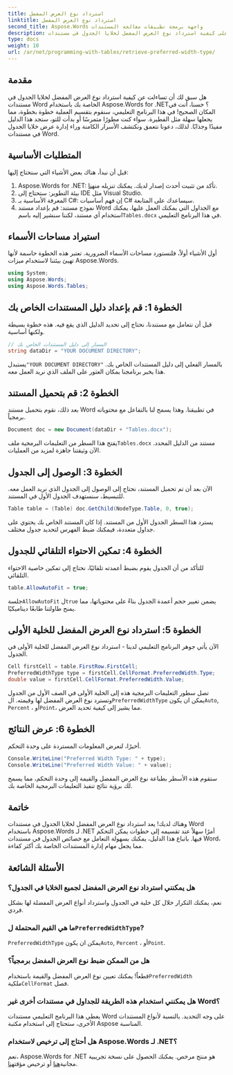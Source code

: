 ```yaml
---
title: استرداد نوع العرض المفضل
linktitle: استرداد نوع العرض المفضل
second_title: Aspose.Words واجهة برمجة تطبيقات معالجة المستندات
description: تعرف على كيفية استرداد نوع العرض المفضل لخلايا الجدول في مستندات Word باستخدام Aspose.Words لـ .NET من خلال دليلنا خطوة بخطوة.
type: docs
weight: 10
url: /ar/net/programming-with-tables/retrieve-preferred-width-type/
---
```

## مقدمة

هل سبق لك أن تساءلت عن كيفية استرداد نوع العرض المفضل لخلايا الجدول في مستندات Word الخاصة بك باستخدام Aspose.Words for .NET؟ حسنا، أنت في المكان الصحيح! في هذا البرنامج التعليمي، سنقوم بتقسيم العملية خطوة بخطوة، مما يجعلها سهلة مثل الفطيرة. سواء كنت مطورًا متمرسًا أو بدأت للتو، ستجد هذا الدليل مفيدًا وجذابًا. لذلك، دعونا نتعمق ونكتشف الأسرار الكامنة وراء إدارة عرض خلايا الجدول في مستندات Word.

## المتطلبات الأساسية

قبل أن نبدأ، هناك بعض الأشياء التي ستحتاج إليها:

1.  Aspose.Words for .NET: تأكد من تثبيت أحدث إصدار لديك. يمكنك تنزيله من[هنا](https://releases.aspose.com/words/net/).
2. بيئة التطوير: ستحتاج إلى IDE مثل Visual Studio.
3. المعرفة الأساسية بـ C#: إن فهم أساسيات C# سيساعدك على المتابعة.
4.  نموذج مستند: قم بإعداد مستند Word مع الجداول التي يمكنك العمل عليها. يمكنك استخدام أي مستند، لكننا سنشير إليه باسم`Tables.docx` في هذا البرنامج التعليمي.

## استيراد مساحات الأسماء

أول الأشياء أولاً، فلنستورد مساحات الأسماء الضرورية. تعتبر هذه الخطوة حاسمة لأنها تهيئ بيئتنا لاستخدام ميزات Aspose.Words.

```csharp
using System;
using Aspose.Words;
using Aspose.Words.Tables;
```

## الخطوة 1: قم بإعداد دليل المستندات الخاص بك

قبل أن نتعامل مع مستندنا، نحتاج إلى تحديد الدليل الذي يقع فيه. هذه خطوة بسيطة ولكنها أساسية.

```csharp
// المسار إلى دليل المستندات الخاص بك
string dataDir = "YOUR DOCUMENT DIRECTORY";
```

 يستبدل`"YOUR DOCUMENT DIRECTORY"` بالمسار الفعلي إلى دليل المستندات الخاص بك. هذا يخبر برنامجنا بمكان العثور على الملف الذي نريد العمل معه.

## الخطوة 2: قم بتحميل المستند

بعد ذلك، نقوم بتحميل مستند Word في تطبيقنا. وهذا يسمح لنا بالتفاعل مع محتوياته برمجياً.

```csharp
Document doc = new Document(dataDir + "Tables.docx");
```

 يفتح هذا السطر من التعليمات البرمجية ملف`Tables.docx` مستند من الدليل المحدد. الآن وثيقتنا جاهزة لمزيد من العمليات.

## الخطوة 3: الوصول إلى الجدول

الآن بعد أن تم تحميل المستند، نحتاج إلى الوصول إلى الجدول الذي نريد العمل معه. للتبسيط، سنستهدف الجدول الأول في المستند.

```csharp
Table table = (Table) doc.GetChild(NodeType.Table, 0, true);
```

يسترد هذا السطر الجدول الأول من المستند. إذا كان المستند الخاص بك يحتوي على جداول متعددة، فيمكنك ضبط الفهرس لتحديد جدول مختلف.

## الخطوة 4: تمكين الاحتواء التلقائي للجدول

للتأكد من أن الجدول يقوم بضبط أعمدته تلقائيًا، نحتاج إلى تمكين خاصية الاحتواء التلقائي.

```csharp
table.AllowAutoFit = true;
```

 جلسة`AllowAutoFit` ل`true` يضمن تغيير حجم أعمدة الجدول بناءً على محتوياتها، مما يمنح طاولتنا طابعًا ديناميكيًا.

## الخطوة 5: استرداد نوع العرض المفضل للخلية الأولى

الآن يأتي جوهر البرنامج التعليمي لدينا - استرداد نوع العرض المفضل للخلية الأولى في الجدول.

```csharp
Cell firstCell = table.FirstRow.FirstCell;
PreferredWidthType type = firstCell.CellFormat.PreferredWidth.Type;
double value = firstCell.CellFormat.PreferredWidth.Value;
```

 تصل سطور التعليمات البرمجية هذه إلى الخلية الأولى في الصف الأول من الجدول وتسترد نوع العرض المفضل لها وقيمته. ال`PreferredWidthType` يمكن ان يكون`Auto`, `Percent` ، أو`Point`، مما يشير إلى كيفية تحديد العرض.

## الخطوة 6: عرض النتائج

أخيرًا، لنعرض المعلومات المستردة على وحدة التحكم.

```csharp
Console.WriteLine("Preferred Width Type: " + type);
Console.WriteLine("Preferred Width Value: " + value);
```

ستقوم هذه الأسطر بطباعة نوع العرض المفضل والقيمة إلى وحدة التحكم، مما يسمح لك برؤية نتائج تنفيذ التعليمات البرمجية الخاصة بك.

## خاتمة

وهناك لديك! يعد استرداد نوع العرض المفضل لخلايا الجدول في مستندات Word باستخدام Aspose.Words لـ .NET أمرًا سهلاً عند تقسيمه إلى خطوات يمكن التحكم فيها. باتباع هذا الدليل، يمكنك بسهولة التعامل مع خصائص الجدول في مستندات Word، مما يجعل مهام إدارة المستندات الخاصة بك أكثر كفاءة.

## الأسئلة الشائعة

### هل يمكنني استرداد نوع العرض المفضل لجميع الخلايا في الجدول؟

نعم، يمكنك التكرار خلال كل خلية في الجدول واسترداد أنواع العرض المفضلة لها بشكل فردي.

###  ما هي القيم المحتملة ل`PreferredWidthType`?

`PreferredWidthType` يمكن ان يكون`Auto`, `Percent` ، أو`Point`.

### هل من الممكن ضبط نوع العرض المفضل برمجياً؟

 قطعاً! يمكنك تعيين نوع العرض المفضل والقيمة باستخدام`PreferredWidth` ملكية`CellFormat` فصل.

### هل يمكنني استخدام هذه الطريقة للجداول في مستندات أخرى غير Word؟

يغطي هذا البرنامج التعليمي مستندات Word على وجه التحديد. بالنسبة لأنواع المستندات الأخرى، ستحتاج إلى استخدام مكتبة Aspose المناسبة.

### هل أحتاج إلى ترخيص لاستخدام Aspose.Words لـ .NET؟

 نعم، Aspose.Words for .NET هو منتج مرخص. يمكنك الحصول على نسخة تجريبية مجانية[هنا](https://releases.aspose.com/) أو ترخيص مؤقت[هنا](https://purchase.aspose.com/temporary-license/).